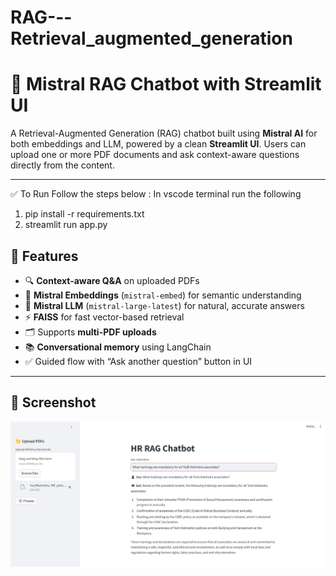 # RAG---Retrieval_augmented_generation
# 📄 Mistral RAG Chatbot with Streamlit UI

A Retrieval-Augmented Generation (RAG) chatbot built using **Mistral AI** for both embeddings and LLM, powered by a clean **Streamlit UI**. Users can upload one or more PDF documents and ask context-aware questions directly from the content.

---
✅ To Run
Follow the steps below : In vscode terminal run the following
1. pip install -r requirements.txt
2. streamlit run app.py

## 🚀 Features

- 🔍 **Context-aware Q&A** on uploaded PDFs
- 🧠 **Mistral Embeddings** (`mistral-embed`) for semantic understanding
- 🤖 **Mistral LLM** (`mistral-large-latest`) for natural, accurate answers
- ⚡ **FAISS** for fast vector-based retrieval
- 🗂️ Supports **multi-PDF uploads**
- 📚 **Conversational memory** using LangChain
- ✅ Guided flow with “Ask another question” button in UI

---

## 📸 Screenshot

![RAG Chatbot UI](https://github.com/kshitijchaudhari94/RAG-Retrieval_augmented_generation/blob/0e4b2e2d48a5ddd46bdb654224cec18910ff8fa9/Sample_QnA_Image.jpg)

